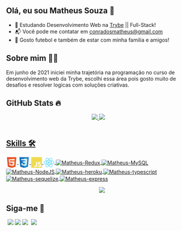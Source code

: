 ## Olá, eu sou Matheus Souza 👋<br>

- 🌱 Estudando Desenvolvimento Web na [Trybe](https://www.betrybe.com/) || Full-Stack!
- 📬 Você pode me contatar em <a href = "mailto:conradosmatheus@gmail.com">conradosmatheus@gmail.com</a>
- 💪 Gosto futebol e também de estar com minha familia e amigos!</br>

## Sobre mim 🙋🏾

Em junho de 2021 iniciei minha trajetória na programação no curso de desenvolvimento web da Trybe, escolhi essa área pois gosto muito de desafios e resolver logicas com soluções criativas.

## GitHub Stats 🔥

<div align="center">
  <a href="https://github.com/msconrado">
  <img height="180em" src="https://github-readme-stats.vercel.app/api?username=msconrado&show_icons=true&theme=github_dark&include_all_commits=true&count_private=true"/>
  <img height="180em" src="https://github-readme-stats.vercel.app/api/top-langs/?username=msconrado&layout=compact&langs_count=7&theme=github_dark"/>
</div></br>
  
## Skills 🛠️

<div style="display: inline_block">
  
  <img align="center" alt="Matheus-HTML" height="30" width="30" src="https://raw.githubusercontent.com/devicons/devicon/master/icons/html5/html5-original.svg">
  <img align="center" alt="Matheus-CSS" height="30" width="30" src="https://raw.githubusercontent.com/devicons/devicon/master/icons/css3/css3-original.svg">
  <img align="center" alt="Matheus-Js" height="30" width="30" src="https://raw.githubusercontent.com/devicons/devicon/master/icons/javascript/javascript-plain.svg">
  <img align="center" alt="Matheus-React" height="30" width="30" src="https://raw.githubusercontent.com/devicons/devicon/master/icons/react/react-original.svg">  
  <img align="center" alt="Matheus-Redux" height="30" width="30" src="https://cdn.jsdelivr.net/gh/devicons/devicon/icons/redux/redux-original.svg" />
  <img align="center" alt="Matheus-MySQL" height="30" width="30" src="https://cdn.jsdelivr.net/gh/devicons/devicon/icons/mysql/mysql-original.svg"/>
  <img align="center" alt="Matheus-NodeJS" height="30" width="30" src="https://cdn.jsdelivr.net/gh/devicons/devicon/icons/nodejs/nodejs-original.svg" />
  <img align="center" alt="Matheus-heroku" height="30" width="30" src="https://cdn.jsdelivr.net/gh/devicons/devicon/icons/heroku/heroku-plain.svg" />
  <img align="center" alt="Matheus-typescript" height="30" width="30" src="https://cdn.jsdelivr.net/gh/devicons/devicon/icons/typescript/typescript-plain.svg" />
  <img align="center" alt="Matheus-sequelize" height="30" width="30" src="https://cdn.jsdelivr.net/gh/devicons/devicon/icons/sequelize/sequelize-original.svg" />
  <img align="center" alt="Matheus-express" height="30" width="30" src="https://cdn.jsdelivr.net/gh/devicons/devicon/icons/express/express-original.svg" />
          
  
   <a target="_blank" rel="noopener noreferrer" href="https://octocat-generator-assets.githubusercontent.com/my-octocat-1635867691437.png"><img align="right" src="https://octocat-generator-assets.githubusercontent.com/my-octocat-1635867691437.png" width="250px" style="max-width: 100%;"></a>
</div></br>

## Siga-me 🤝

<div>
  <a href="https://www.instagram.com/mtsconrado/" target="_blank"><img src="https://img.shields.io/badge/-Instagram-%23E4405F?style=for-the-badge&logo=instagram&logoColor=white" target="_blank"></a>
  <a href = "https://www.facebook.com/msconrado/"><img src="https://img.shields.io/badge/Facebook-1877F2?style=for-the-badge&logo=facebook&logoColor=white" target="_blank"></a>
  <a href="https://www.linkedin.com/in/msconrado/" target="_blank"><img src="https://img.shields.io/badge/-LinkedIn-%230077B5?style=for-the-badge&logo=linkedin&logoColor=white" target="_blank"></a>
  <a href = "mailto:conradosmatheus@gmail.com"><img src="https://img.shields.io/badge/Gmail-D14836?style=for-the-badge&logo=gmail&logoColor=white"></a></div>

